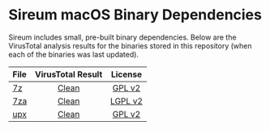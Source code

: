 # Sireum macOS Binary Dependencies

Sireum includes small, pre-built binary dependencies.
Below are the VirusTotal analysis results for the binaries stored in 
this repository (when each of the binaries was last updated).

| File | VirusTotal Result | License |
| :--- | :---: | :---: |
| [7z](https://github.com/sireum/bin-mac/blob/0d1c783655ff1485dee74f48e3ad58094505ee5d/7z.sfx?raw=true) | [Clean](https://www.virustotal.com/gui/url/a9fff97d972c9aaf49d56b6d37921a783c447afa6bf9054fdd6a05f5273b675b/detection) | [GPL v2](https://github.com/sireum/7z-sfx/blob/master/README.txt#L176) |
| [7za](https://github.com/sireum/bin-mac/raw/670b0859ee3eb41faae36fb4897bf175dcccf1d3/7za) | [Clean](https://www.virustotal.com/gui/url/a47f1d9a858cec8c31af25c3281b2dd5d0163eb35db1285d9a3b2f9a94aa87cf/detection) | [LGPL v2](https://www.7-zip.org/license.txt) |
| [upx](https://github.com/sireum/bin-mac/raw/d0e138ca4a037e05f4c37bf4aba95776031b1ee2/upx) | [Clean](https://www.virustotal.com/gui/url/54364a1a3776b0da9cc55df006ffbf49684f73094edaec29970a568c03ced7ab/detection) | [GPL v2](https://github.com/upx/upx/blob/devel/LICENSE) |
